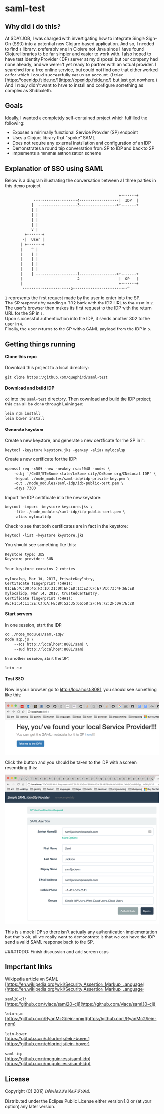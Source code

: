 # saml-test

## Why did I do this?

At $DAYJOB, I was charged with investigating how to integrate Single Sign-On (SSO) into a potential new Clojure-based application.
And so, I needed to find a library, preferably one in Clojure not Java since I have found Clojure libraries to be far simpler and easier to work with.
I also hoped to have test Identity Provider (IDP) server at my disposal but our company had none already, and we weren't yet ready to partner with an actual provider.
I searched for a free online service, but could not find one that either worked or for which I could successfully set up an account.
(I tried [https://openidp.feide.no/](https://openidp.feide.no/) but just got nowhere.)
And I _really_ didn't want to have to install and configure something as complex as Shibboleth.

## Goals

Ideally, I wanted a completely self-contained project which fulfilled the following:

* Exposes a minimally functional Service Provider (SP) endpoint
* Uses a Clojure library that "spoke" SAML
* Does not require any external installation and configuration of an IDP
* Demonstrates a round trip conversation from SP to IDP and back to SP
* Implements a minimal authorization scheme

## Explanation of SSO using SAML

Below is a diagram illustrating the conversation between all three parties in this demo project.

```
                                                    +-------+
             --------------------4------------------|  IDP  |
            |  ------------------3----------------->+-------+
            | |
            | |
            | |
            | |
            v |
         +-------+
        -|  User |
       | +-------+
       |    ^ |
       |    | |
       |    | |
       |    | |
       |    | |
       |    | -------------------1----------------->+-------+
       |     --------------------2------------------|  SP   |
       |                                            +-------+
        ----------------------5-------------------------^

```

`1` represents the first request made by the user to enter into the SP.  
The SP responds by sending a 302 back with the IDP URL to the user in `2`.  
The user's browser then makes its first request to the IDP with the return URL for the SP in `3`.  
Upon successful authentication into the IDP, it sends another 302 to the user in `4`.  
Finally, the user returns to the SP with a SAML payload from the IDP in `5`.  

## Getting things running

#### Clone this repo

Download this project to a local directory:

    git clone https://github.com/quephird/saml-test

#### Download and build IDP

`cd` into the `saml-test` directory.
Then download and build the IDP project; this can all be done through Leiningen:

    lein npm install  
    lein bower install

#### Generate keystore

Create a new keystore, and generate a new certificate for the SP in it:

    keytool -keystore keystore.jks -genkey -alias mylocalsp

Create a new certificate for the IDP:

    openssl req -x509 -new -newkey rsa:2048 -nodes \
        -subj '/C=US/ST=Some state/L=Some city/O=Some org/CN=Local IDP' \
        -keyout ./node_modules/saml-idp/idp-private-key.pem \
        -out ./node_modules/saml-idp/idp-public-cert.pem \
        -days 7300

Import the IDP certificate into the new keystore:

    keytool -import -keystore keystore.jks \
        -file ./node_modules/saml-idp/idp-public-cert.pem \
        -alias mylocalidp

Check to see that both certificates are in fact in the keystore:

    keytool -list -keystore keystore.jks

You should see something like this:

    Keystore type: JKS
    Keystore provider: SUN
    
    Your keystore contains 2 entries
    
    mylocalsp, Mar 10, 2017, PrivateKeyEntry,
    Certificate fingerprint (SHA1): 01:EE:4C:D0:46:F2:1D:31:08:EF:ED:1C:E2:CF:E7:AD:73:4F:6E:EB
    mylocalidp, Mar 14, 2017, trustedCertEntry,
    Certificate fingerprint (SHA1): AE:F1:34:11:2E:C3:6A:FE:B9:52:35:66:68:2F:F8:72:2F:0A:7E:28

#### Start servers

In one session, start the IDP:

    cd ./node_modules/saml-idp/
    node app.js \
        --acs http://localhost:8081/saml \
        --aud http://localhost:8081/saml

In another session, start the SP:

    lein run

#### Test SSO

Now in your browser go to [http://localhost:8081](http://localhost:8081); you should see something like this:

![SP front door](images/SP_front_door.png)

Click the button and you should be taken to the IDP with a screen resembling this:

![IDP_login](images/IDP_login.png)

This is a mock IDP so there isn't actually any authentication implementation but that's ok; 
all we really want to demonstrate is that we can have the IDP send a valid SAML response back to the SP.

####TODO: Finish discussion and add screen caps

## Important links

Wikipedia article on SAML  
[https://en.wikipedia.org/wiki/Security_Assertion_Markup_Language](https://en.wikipedia.org/wiki/Security_Assertion_Markup_Language)

`saml20-clj`  
[https://github.com/vlacs/saml20-clj](https://github.com/vlacs/saml20-clj)

`lein-npm`  
[https://github.com/RyanMcG/lein-npm](https://github.com/RyanMcG/lein-npm)


`lein-bower`  
[https://github.com/chlorinejs/lein-bower](https://github.com/chlorinejs/lein-bower)


`saml-idp`  
[https://github.com/mcguinness/saml-idp](https://github.com/mcguinness/saml-idp)
  
## License

Copyright (C) 2017, ⅅ₳ℕⅈⅇℒℒⅇ Ҝⅇℱℱoℜⅆ.

Distributed under the Eclipse Public License either version 1.0 or (at your option) any later version.
